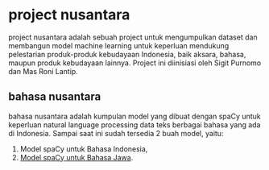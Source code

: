 # project nusantara
project nusantara adalah sebuah project untuk mengumpulkan dataset dan membangun model machine learning untuk keperluan mendukung pelestarian produk-produk kebudayaan Indonesia, baik aksara, bahasa, maupun produk kebudayaan lainnya. Project ini diinisiasi oleh Sigit Purnomo dan Mas Roni Lantip.

## bahasa nusantara
bahasa nusantara adalah kumpulan model yang dibuat dengan spaCy untuk keperluan natural language processing data teks berbagai bahasa yang ada di Indonesia. Sampai saat ini sudah tersedia 2 buah model, yaitu:
1. Model spaCy untuk Bahasa Indonesia,
2. [Model spaCy untuk Bahasa Jawa](https://github.com/sigit-purnomo/nusantara/tree/main/javanese).
